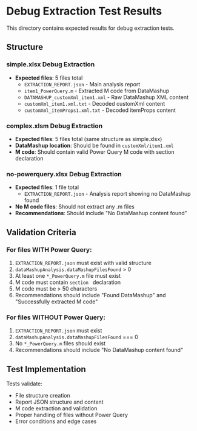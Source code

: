 # Debug Extraction Test Results

This directory contains expected results for debug extraction tests.

## Structure

### simple.xlsx Debug Extraction
- **Expected files**: 5 files total
  - `EXTRACTION_REPORT.json` - Main analysis report
  - `item1_PowerQuery.m` - Extracted M code from DataMashup
  - `DATAMASHUP_customXml_item1.xml` - Raw DataMashup XML content
  - `customXml_item1.xml.txt` - Decoded customXml content
  - `customXml_itemProps1.xml.txt` - Decoded itemProps content

### complex.xlsm Debug Extraction  
- **Expected files**: 5 files total (same structure as simple.xlsx)
- **DataMashup location**: Should be found in `customXml/item1.xml`
- **M code**: Should contain valid Power Query M code with section declaration

### no-powerquery.xlsx Debug Extraction
- **Expected files**: 1 file total
  - `EXTRACTION_REPORT.json` - Analysis report showing no DataMashup found
- **No M code files**: Should not extract any .m files
- **Recommendations**: Should include "No DataMashup content found"

## Validation Criteria

### For files WITH Power Query:
1. `EXTRACTION_REPORT.json` must exist with valid structure
2. `dataMashupAnalysis.dataMashupFilesFound` > 0
3. At least one `*_PowerQuery.m` file must exist
4. M code must contain `section ` declaration
5. M code must be > 50 characters
6. Recommendations should include "Found DataMashup" and "Successfully extracted M code"

### For files WITHOUT Power Query:
1. `EXTRACTION_REPORT.json` must exist
2. `dataMashupAnalysis.dataMashupFilesFound` === 0  
3. No `*_PowerQuery.m` files should exist
4. Recommendations should include "No DataMashup content found"

## Test Implementation

Tests validate:
- File structure creation
- Report JSON structure and content
- M code extraction and validation
- Proper handling of files without Power Query
- Error conditions and edge cases
